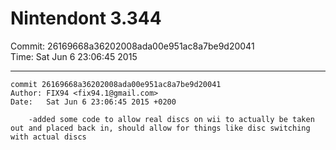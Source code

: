 # Nintendont 3.344
Commit: 26169668a36202008ada00e951ac8a7be9d20041  
Time: Sat Jun 6 23:06:45 2015   

-----

```
commit 26169668a36202008ada00e951ac8a7be9d20041
Author: FIX94 <fix94.1@gmail.com>
Date:   Sat Jun 6 23:06:45 2015 +0200

    -added some code to allow real discs on wii to actually be taken out and placed back in, should allow for things like disc switching with actual discs
```
